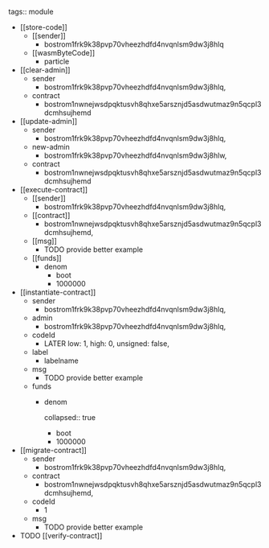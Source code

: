 tags:: module

- [[store-code]]
	- [[sender]]
		- bostrom1frk9k38pvp70vheezhdfd4nvqnlsm9dw3j8hlq
	- [[wasmByteCode]]
		- particle
- [[clear-admin]]
	- sender
		- bostrom1frk9k38pvp70vheezhdfd4nvqnlsm9dw3j8hlq,
	- contract
		- bostrom1nwnejwsdpqktusvh8qhxe5arsznjd5asdwutmaz9n5qcpl3dcmhsujhemd
- [[update-admin]]
	- sender
		- bostrom1frk9k38pvp70vheezhdfd4nvqnlsm9dw3j8hlq,
	- new-admin
		- bostrom1frk9k38pvp70vheezhdfd4nvqnlsm9dw3j8hlw,
	- contract
		- bostrom1nwnejwsdpqktusvh8qhxe5arsznjd5asdwutmaz9n5qcpl3dcmhsujhemd
- [[execute-contract]]
	- [[sender]]
		- bostrom1frk9k38pvp70vheezhdfd4nvqnlsm9dw3j8hlq,
	- [[contract]]
		- bostrom1nwnejwsdpqktusvh8qhxe5arsznjd5asdwutmaz9n5qcpl3dcmhsujhemd,
	- [[msg]]
		- TODO provide better example
	- [[funds]]
		- denom
			- boot
			- 1000000
- [[instantiate-contract]]
	- sender
		- bostrom1frk9k38pvp70vheezhdfd4nvqnlsm9dw3j8hlq,
	- admin
		- bostrom1frk9k38pvp70vheezhdfd4nvqnlsm9dw3j8hlq,
	- codeId
		- LATER low: 1, high: 0, unsigned: false,
	- label
		- labelname
	- msg
		- TODO provide better example
	- funds
		- denom
		  
		  collapsed:: true
			- boot
			- 1000000
- [[migrate-contract]]
	- sender
		- bostrom1frk9k38pvp70vheezhdfd4nvqnlsm9dw3j8hlq,
	- contract
		- bostrom1nwnejwsdpqktusvh8qhxe5arsznjd5asdwutmaz9n5qcpl3dcmhsujhemd,
	- codeId
		- 1
	- msg
		- TODO provide better example
- TODO [[verify-contract]]